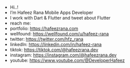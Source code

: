 -  Hi..! 
-  I’m Hafeez Rana Mobile Apps Developer
-  I work with Dart & Flutter and tweet about Flutter 
-  reach me:
-  portfolio: https://hafeezrana.com
-  wellfound: https://wellfound.com/u/hafeez-rana
-  twitter: https://twitter.com/hfz_rana
-  linkedIn: https://linkedin.com/in/hafeez-rana
-  tiktok: https://tiktok.com/@hafeezrana.dev
-  instagram: https://instagram.com/@hafeezrana.dev
-  youtube: https://www.youtube.com/@DeveloperHafeez

<!---
hafeezrana/hafeezrana is a ✨ special ✨ repository because its `README.md` (this file) appears on your GitHub profile.
You can click the Preview link to take a look at your changes.
--->
